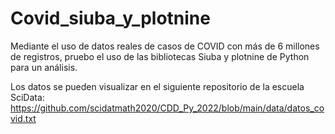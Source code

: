 # Covid_siuba_y_plotnine
Mediante el uso de datos reales de casos de COVID con más de 6 millones de registros, pruebo el uso de las bibliotecas Siuba y plotnine de Python para un análisis.

Los datos se pueden visualizar en el siguiente repositorio de la escuela SciData: https://github.com/scidatmath2020/CDD_Py_2022/blob/main/data/datos_covid.txt
